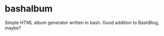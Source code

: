 bashalbum
=========

Simple HTML album generator written in bash.
Good addition to BashBlog, maybe?
